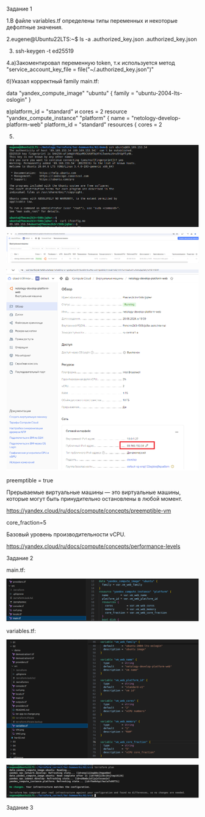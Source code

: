 Задание 1

1.В файле variables.tf определены типы переменных и некоторые дефолтные значения.

2.eugene@Ubuntu22LTS:~$ ls -a .authorized_key.json 
.authorized_key.json

3. ssh-keygen -t ed25519


4.а)Закоментировал переменную token, т.к используется метод "service_account_key_file = file("~/.authorized_key.json")"


б)Указал корректный family main.tf:

data "yandex_compute_image" "ubuntu" {
  family = "ubuntu-2004-lts-oslogin"
}

в)platform_id = "standard" и сores = 2
resource "yandex_compute_instance" "platform" {
  name        = "netology-develop-platform-web"
  platform_id = "standard"
  resources {
    cores         = 2

5.

![alt text](curl.png)


![alt text](VM2.png)


![alt text](VM.png)



preemptible = true

Прерываемые виртуальные машины — это виртуальные машины, которые могут быть принудительно остановлены в любой момент.

https://yandex.cloud/ru/docs/compute/concepts/preemptible-vm


core_fraction=5

Базовый уровень производительности vCPU.

https://yandex.cloud/ru/docs/compute/concepts/performance-levels



Задание 2

main.tf:


![alt text](main.tf.png)


variables.tf:


 ![alt text](variables.tf.png)



![alt text](<ter app no change.png>)


Задание 3







